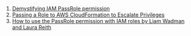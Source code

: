 1. [Demystifying IAM PassRole permission](https://medium.com/@sapna.mandhare/demystifying-iam-passrole-permission-d62a2dc69778)
1. [Passing a Role to AWS CloudFormation to Escalate Privileges](https://infosecwriteups.com/passing-a-role-to-cloudformation-to-escalate-privileges-602010d26f55)
1. [How to use the PassRole permission with IAM roles by Liam Wadman and Laura Reith](https://aws.amazon.com/blogs/security/how-to-use-the-passrole-permission-with-iam-roles/)
